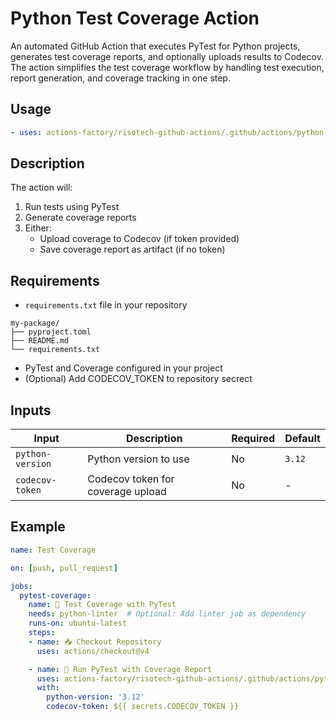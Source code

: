# Python Test Coverage Action

An automated GitHub Action that executes PyTest for Python projects, generates test coverage reports, and optionally uploads results to Codecov. The action simplifies the test coverage workflow by handling test execution, report generation, and coverage tracking in one step.

## Usage

```yaml
- uses: actions-factory/risotech-github-actions/.github/actions/python-test-coverage@main
```

## Description

The action will:

1. Run tests using PyTest
2. Generate coverage reports
3. Either:
     - Upload coverage to Codecov (if token provided)
     - Save coverage report as artifact (if no token)

## Requirements

- `requirements.txt` file in your repository

``` text
my-package/
├── pyproject.toml
├── README.md
└── requirements.txt
```

- PyTest and Coverage configured in your project
- (Optional) Add CODECOV_TOKEN to repository secrect

## Inputs

| Input | Description | Required | Default |
|-------|-------------|----------|---------|
| `python-version` | Python version to use | No | `3.12` |
| `codecov-token` | Codecov token for coverage upload | No | - |

## Example

```yaml
name: Test Coverage

on: [push, pull_request]

jobs:
  pytest-coverage:
    name: 🧪 Test Coverage with PyTest
    needs: python-linter  # Optional: Add linter job as dependency
    runs-on: ubuntu-latest
    steps:
    - name: 📥 Checkout Repository
      uses: actions/checkout@v4

    - name: 🧪 Run PyTest with Coverage Report
      uses: actions-factory/risotech-github-actions/.github/actions/python-test-coverage@main
      with:
        python-version: '3.12'
        codecov-token: ${{ secrets.CODECOV_TOKEN }}
```
